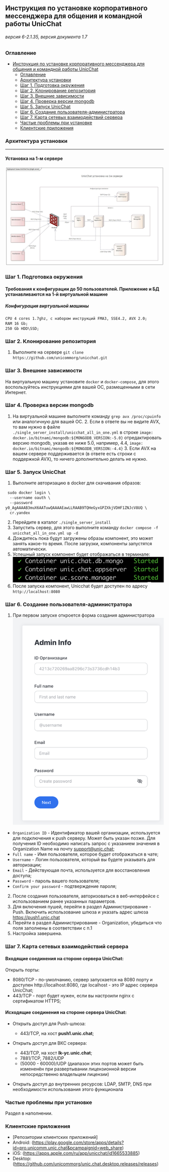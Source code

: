 ## Инструкция по установке корпоративного мессенджера для общения и командной работы UnicChat

###### версия 6-2.1.35, версия документа 1.7
### Оглавление 
<!-- TOC -->
  * [Инструкция по установке корпоративного мессенджера для общения и командной работы UnicChat](#инструкция-по-установке-корпоративного-мессенджера-для-общения-и-командной-работы-unicchat)
    * [Оглавление](#оглавление-)
    * [Архитектура установки](#архитектура-установки)
    * [Шаг 1. Подготовка окружения](#шаг-1-подготовка-окружения)
    * [Шаг 2. Клонирование репозитория](#шаг-2-клонирование-репозитория-)
    * [Шаг 3. Внешние зависимости](#шаг-3-внешние-зависимости)
    * [Шаг 4. Проверка версии mongodb](#шаг-4-проверка-версии-mongodb)
    * [Шаг 5. Запуск UnicСhat](#шаг-5-запуск-unicсhat)
    * [Шаг 6. Создание пользователя-администратора](#шаг-6-создание-пользователя-администратора)
    * [Шаг 7. Карта сетевых взаимодействий сервера](#шаг-7-карта-сетевых-взаимодействий-сервера-)
    * [Частые проблемы при установке](#частые-проблемы-при-установке)
    * [Клиентские приложения](#клиентские-приложения)
<!-- TOC -->

### Архитектура установки

___
#### Установка на 1-м сервере
![](./assets/1vm-unicchat-install-scheme.jpg "Архитектура установки на 1-м сервере")

### Шаг 1. Подготовка окружения

#### Требования к конфигурации до 50 пользователей. Приложение и БД устанавливаются на 1-й виртуальной машине

##### Конфигурация виртуальной машины

```
CPU 4 cores 1.7ghz, с набором инструкций FMA3, SSE4.2, AVX 2.0;
RAM 16 Gb;
250 Gb HDD\SSD;
```

### Шаг 2. Клонирование репозитория 
1. Выполните на сервере `git clone https://github.com/unicommorg/unicchat.git`

### Шаг 3. Внешние зависимости

На виртуальную машину установите `docker` и `docker-compose`, для этого воспользуйтесь инструкциями для вашей ОС, размещенными в сети Интернет.

### Шаг 4. Проверка версии mongodb

1. На виртуальной машине выполните команду `grep avx /proc/cpuinfo` или аналогичную для вашей ОС. 
   2. Если в ответе вы не видите AVX, то вам нужно
      в файле `./single_server_install/unicchat_all_in_one.yml` в строке
      `image: docker.io/bitnami/mongodb:${MONGODB_VERSION:-5.0}` отредактировать версию mongodb, указав ее ниже 5.0, 
      например, 4.4, `image: docker.io/bitnami/mongodb:${MONGODB_VERSION:-4.4}`
   3. Если AVX на вашем сервере поддерживается (в ответе есть строки с поддержкой AVX), то ничего дополнительно делать не нужно.

### Шаг 5. Запуск UnicСhat

1. Выполните авторизацию в docker для скачивания образов:
```shell
 sudo docker login \
  --username oauth \
  --password y0_AgAAAAB3muX6AATuwQAAAAEawLLRAAB9TQHeGyxGPZXkjVDHF1ZNJcV8UQ \
  cr.yandex
```
2. Перейдите в каталог `./single_server_install`
3. Запустить сервер, для этого выполните команду `docker compose -f unicchat_all_in_one.yml up -d`
4. Дождитесь пока будут загружены образы компонент, это может занять какое-то время. После загрузки, компоненты запустятся автоматически.
5. Успешный запуск компонент будет отображаться в терминале:
   ![](./assets/server-started.png "Пример отображения запуска компонент")
6. После запуска компонент, Unicchat будет доступен по адресу `http://localhost:8080`

### Шаг 6. Создание пользователя-администратора

1. При первом запуске откроется форма создания администратора ![](./assets/form-setup-wizard.png "Форма создания администратора")
* `Organization ID` - Идентификатор вашей организации, используется для подключения к push серверу. Может быть указан
  позже. Для получения ID необходимо написать запрос с указанием значения в Organization Name на почту
  support@unic.chat;
* `Full name` - Имя пользователя, которое будет отображаться в чате;
* `Username` - Логин пользователя, который вы будете указывать для авторизации;
* `Email` - Действующая почта, используется для восстановления доступа;
* `Password` - пароль вашего пользователя;
* `Confirm your password` - подтверждение пароля;

2. После создания пользователя, авторизоваться в веб-интерфейсе с использованием ранее указанных параметров.
3. Для включения пушей, перейти в раздел Администрирование - Push. Включить использование шлюза и указать адрес
   шлюза https://push1.unic.chat
4. Перейти в раздел Администрирование - Organization, убедиться что поля заполнены в соответствии с п.1
5. Настройка завершена.

### Шаг 7. Карта сетевых взаимодействий сервера 

#### Входящие соединения на стороне сервера UnicChat:

Открыть порты: 
 - 8080/TCP - по-умолчанию, сервер запускается на 8080 порту и доступен http://localhost:8080, где localhost - это IP адрес сервера UnicChat;
 - 443/TCP - порт будет нужен, если вы настроили nginx с сертификатом HTTPS;

#### Исходящие соединения на стороне сервера UnicChat:

* Открыть доступ для Push-шлюза:
  * 443/TCP, на хост **push1.unic.chat**;

* Открыть доступ для ВКС сервера:
  * 443/TCP, на хост **lk-yc.unic.chat**;
  * 7881/TCP, 7882/UDP
  * (50000 - 60000)/UDP (диапазон этих портов может быть измененён при развертывании лицензионной версии непосредственно владельцем лицензии)

* Открыть доступ до внутренних ресурсов: LDAP, SMTP, DNS при необходимости использования этого функционала

### Частые проблемы при установке
Раздел в наполнении.

### Клиентские приложения
* [Репозитории клиентских приложений]
* Android: (https://play.google.com/store/apps/details?id=pro.unicomm.unic.chat&pcampaignid=web_share)
* iOS: (https://apps.apple.com/ru/app/unicchat/id1665533885)
* Desktop:  (https://github.com/unicommorg/unic.chat.desktop.releases/releases)
